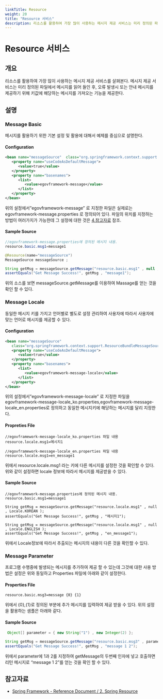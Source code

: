 ```yaml
---
linkTitle: Resource
weight: 20
title: "Resource 서비스"
description: 리소스를 활용하여 가장 많이 사용하는 메시지 제공 서비스는 미리 정의된 파일에서 키값에 해당하는 메시지를 읽어 오류나 안내 메시지를 제공하는 기능을 한다.
---
```

# Resource 서비스

## 개요

 리소스를 활용하여 가장 많이 사용하는 메시지 제공 서비스를 살펴본다. 메시지 제공 서비스는 미리 정의된 파일에서 메시지를 읽어 들인 후, 오류 발생시 또는 안내 메시지를 제공하기 위해 키값에 해당하는 메시지를 가져오는 기능을 제공한다.

## 설명

### Message Basic

 메시지를 활용하기 위한 기본 설정 및 활용에 대해서 예제를 중심으로 설명한다.

#### Configuration

```xml
<bean name="messageSource"  class="org.springframework.context.support.ResourceBundleMessageSource">
   <property name="useCodeAsDefaultMessage">
      <value>true</value>
   </property>
   <property name="basenames">
      <list>
         <value>egovframework-message</value>
      </list>
   </property>
</bean>
```

 위의 설정에서”egovframework-message” 로 지정한 파일은 실제로는 egovframework-message.properties 로 정의되어 있다. 파일의 위치를 지정하는 방법이 여러가지가 가능한데 그 설정에 대한 것은 [4.참고자료](#참고자료) 참조.

#### Sample Source

 ```java
 //egovframework-message.properties에 정의된 메시지 내용.
resource.basic.msg1=message1
 
@Resource(name="messageSource")
MessageSource messageSource ;
 
String getMsg = messageSource.getMessage("resource.basic.msg1" , null , Locale.getDefault() );
assertEquals("Get Message Success!", getMsg , "message1");
```

 위의 소스를 보면 messageSource.getMessage를 이용하여 Massage를 얻는 것을 확인 할 수 있다.

### Message Locale

 동일한 메시지 키를 가지고 언어별로 별도로 설정 관리하여 사용자에 따라서 사용자에 맞는 언어로 메시지를 제공할 수 있다.

#### Configuration

```xml
<bean name="messageSource" 
   class="org.springframework.context.support.ResourceBundleMessageSource">
   <property name="useCodeAsDefaultMessage">
      <value>true</value>
   </property>
   <property name="basenames">
      <list>
         <value>egovframework-message-locale</value>		
      </list>
   </property>
</bean>
```

 위의 설정에서”egovframework-message-locale” 로 지정한 파일을 egovframework-message-locale\_ko.properties,egovframework-message-locale\_en.properties로 정의하고 동일한 메시지키에 해당하는 메시지를 달리 지정한다.

#### Propreties File

 ```properties
//egovframework-message-locale_ko.properties 파일 내용
resource.locale.msg1=메시지1
 
//egovframework-message-locale_en.properties 파일 내용
resource.locale.msg1=en_message1
```

 위에서 resource.locale.msg1 라는 키에 다른 메시지를 설정한 것을 확인할 수 있다. 위와 같이 설정하면 locale 정보에 따라서 메시지를 제공받을 수 있다.

#### Sample Source

```properties
//egovframework-message.properties에 정의된 메시지 내용.
resource.basic.msg1=message1
 
String getMsg = messageSource.getMessage("resource.locale.msg1" , null , Locale.KOREAN );
assertEquals("Get Message Success!", getMsg , "메시지1");
 
String getMsg = messageSource.getMessage("resource.locale.msg1" , null , Locale.ENGLISH );
assertEquals("Get Message Success!", getMsg , "en_message1");
```

 위에서 Locale정보에 따라서 추출되는 메시지의 내용이 다른 것을 확인할 수 있다.

### Message Parameter

 프로그램 수행중에 발생되는 메시지를 추가하여 제공 할 수 있는데 그것에 대한 사용 방법은 설정은 위와 동일하고 Properties 파일에 아래와 같이 설정한다.

#### Properties File

```properties
resource.basic.msg3=message {0} {1}
```

 위에서 {0},{1}로 정의된 부분에 추가 메시지를 입력하여 제공 받을 수 있다. 위의 설정을 활용하는 샘플은 아래와 같다.

#### Sample Source

```java
 Object[] parameter = { new String("1") , new Integer(2) };
 
String getMsg = messageSource.getMessage("resource.basic.msg3" , parameter , Locale.getDefault() );
assertEquals("Get Message Success!", getMsg , "message 1 2");
```

 위에서 parameter에 1과 2를 지정하여 getMessage의 두번째 인자에 넣고 호출하면 리턴 메시지로 “message 1 2”를 얻는 것을 확인 할 수 있다.

## 참고자료

- [Spring Framework - Reference Document / 2. Spring Resource](https://docs.spring.io/spring-framework/docs/5.3.27/reference/html/core.html#resources)